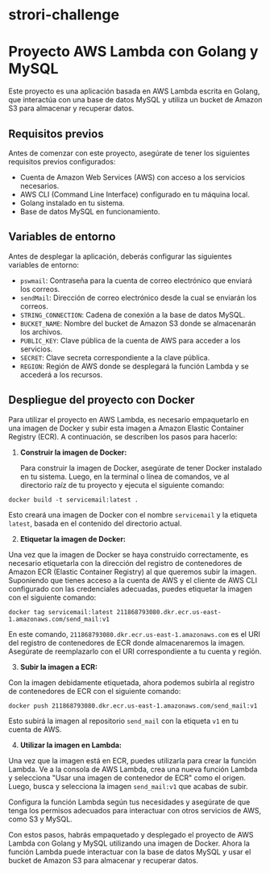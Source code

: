 # strori-challenge


# Proyecto AWS Lambda con Golang y MySQL

Este proyecto es una aplicación basada en AWS Lambda escrita en Golang, que interactúa con una base de datos MySQL y utiliza un bucket de Amazon S3 para almacenar y recuperar datos.

## Requisitos previos

Antes de comenzar con este proyecto, asegúrate de tener los siguientes requisitos previos configurados:

- Cuenta de Amazon Web Services (AWS) con acceso a los servicios necesarios.
- AWS CLI (Command Line Interface) configurado en tu máquina local.
- Golang instalado en tu sistema.
- Base de datos MySQL en funcionamiento.

## Variables de entorno

Antes de desplegar la aplicación, deberás configurar las siguientes variables de entorno:

- `pswmail`: Contraseña para la cuenta de correo electrónico que enviará los correos.
- `sendMail`: Dirección de correo electrónico desde la cual se enviarán los correos.
- `STRING_CONNECTION`: Cadena de conexión a la base de datos MySQL.
- `BUCKET_NAME`: Nombre del bucket de Amazon S3 donde se almacenarán los archivos.
- `PUBLIC_KEY`: Clave pública de la cuenta de AWS para acceder a los servicios.
- `SECRET`: Clave secreta correspondiente a la clave pública.
- `REGION`: Región de AWS donde se desplegará la función Lambda y se accederá a los recursos.



## Despliegue del proyecto con Docker

Para utilizar el proyecto en AWS Lambda, es necesario empaquetarlo en una imagen de Docker y subir esta imagen a Amazon Elastic Container Registry (ECR). A continuación, se describen los pasos para hacerlo:

1. **Construir la imagen de Docker:**

   Para construir la imagen de Docker, asegúrate de tener Docker instalado en tu sistema. Luego, en la terminal o línea de comandos, ve al directorio raíz de tu proyecto y ejecuta el siguiente comando:

`docker build -t servicemail:latest .`


Esto creará una imagen de Docker con el nombre `servicemail` y la etiqueta `latest`, basada en el contenido del directorio actual.

2. **Etiquetar la imagen de Docker:**

Una vez que la imagen de Docker se haya construido correctamente, es necesario etiquetarla con la dirección del registro de contenedores de Amazon ECR (Elastic Container Registry) al que queremos subir la imagen. Suponiendo que tienes acceso a la cuenta de AWS y el cliente de AWS CLI configurado con las credenciales adecuadas, puedes etiquetar la imagen con el siguiente comando:

`docker tag servicemail:latest 211868793080.dkr.ecr.us-east-1.amazonaws.com/send_mail:v1`


En este comando, `211868793080.dkr.ecr.us-east-1.amazonaws.com` es el URI del registro de contenedores de ECR donde almacenaremos la imagen. Asegúrate de reemplazarlo con el URI correspondiente a tu cuenta y región.

3. **Subir la imagen a ECR:**

Con la imagen debidamente etiquetada, ahora podemos subirla al registro de contenedores de ECR con el siguiente comando:

`docker push 211868793080.dkr.ecr.us-east-1.amazonaws.com/send_mail:v1`


Esto subirá la imagen al repositorio `send_mail` con la etiqueta `v1` en tu cuenta de AWS.

4. **Utilizar la imagen en Lambda:**

Una vez que la imagen está en ECR, puedes utilizarla para crear la función Lambda. Ve a la consola de AWS Lambda, crea una nueva función Lambda y selecciona "Usar una imagen de contenedor de ECR" como el origen. Luego, busca y selecciona la imagen `send_mail:v1` que acabas de subir.

Configura la función Lambda según tus necesidades y asegúrate de que tenga los permisos adecuados para interactuar con otros servicios de AWS, como S3 y MySQL.

Con estos pasos, habrás empaquetado y desplegado el proyecto de AWS Lambda con Golang y MySQL utilizando una imagen de Docker. Ahora la función Lambda puede interactuar con la base de datos MySQL y usar el bucket de Amazon S3 para almacenar y recuperar datos.